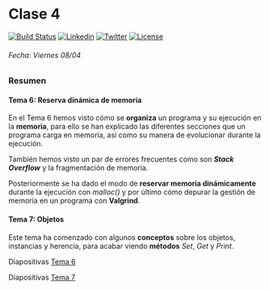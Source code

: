 # Clase 4
[![Build Status](https://travis-ci.org/carrodher/Modern-C-2ed.svg?branch=master)](https://travis-ci.org/carrodher/Modern-C-2ed)
[![Linkedin](https://img.shields.io/badge/LinkedIn-Carlos-blue.svg)](https://es.linkedin.com/in/carlosrodriguezhernandez)
[![Twitter](https://img.shields.io/badge/Twitter-carrodher-blue.svg)](https://twitter.com/carrodher)
[![License](https://img.shields.io/badge/License-BY/NC-yellow.svg)](https://github.com/carrodher/Modern-C-2ed/blob/master/LICENSE.md)

###### Fecha: Viernes 08/04
### Resumen
#### Tema 6: Reserva dinámica de memoria
En el Tema 6 hemos visto cómo se **organiza** un programa y su ejecución en la **memoria**, para ello se han explicado las diferentes secciones que un programa carga en memoria, así como su manera de evolucionar durante la ejecución.

También hemos visto un par de errores frecuentes como son **_Stack Overflow_** y la fragmentación de memoria.

Posteriormente se ha dado el modo de **reservar memoria dinámicamente** durante la ejecución con _malloc()_ y por último cómo depurar la gestión de memoria en un programa con **Valgrind**.


#### Tema 7: Objetos
Este tema ha comenzado con algunos **conceptos** sobre los objetos, instancias y herencia, para acabar viendo **métodos** _Set_, _Get_ y _Print_.

Diapositivas [Tema 6](https://github.com/carrodher/Modern-C-2ed/blob/master/Documentos/T6.pdf)

Diapositivas [Tema 7](https://github.com/carrodher/Modern-C-2ed/blob/master/Documentos/T7.pdf)
